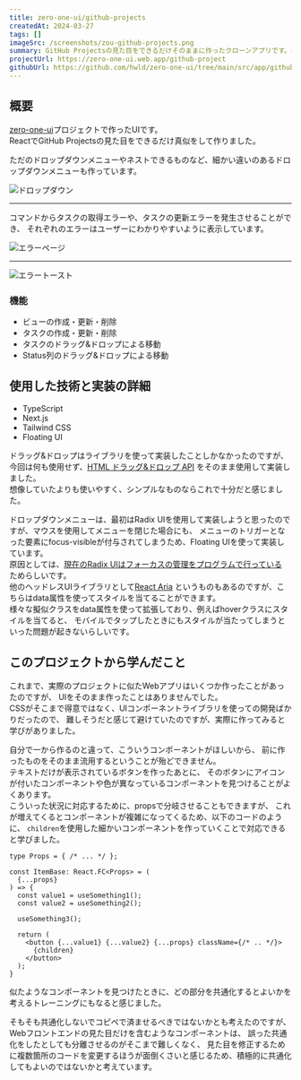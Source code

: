 ```yaml
---
title: zero-one-ui/github-projects
createdAt: 2024-03-27
tags: []
imageSrc: /screenshots/zou-github-projects.png
summary: GitHub Projectsの見た目をできるだけそのままに作ったクローンアプリです。機能もそれなりに実装しています。
projectUrl: https://zero-one-ui.web.app/github-project
githubUrl: https://github.com/hwld/zero-one-ui/tree/main/src/app/github-project
---
```


## 概要

[zero-one-ui](/projects/zero-one-ui)プロジェクトで作ったUIです。  
ReactでGitHub Projectsの見た目をできるだけ真似をして作りました。  

ただのドロップダウンメニューやネストできるものなど、細かい違いのあるドロップダウンメニューも作っています。

![ドロップダウン](/screenshots/zou-github-projects-dropdowns.png)

---

コマンドからタスクの取得エラーや、タスクの更新エラーを発生させることができ、
それぞれのエラーはユーザーにわかりやすいように表示しています。  

![エラーページ](/screenshots/zou-github-projects-error.png)

---

![エラートースト](/screenshots/zou-github-projects-toast.png)

### 機能

- ビューの作成・更新・削除
- タスクの作成・更新・削除
- タスクのドラッグ&ドロップによる移動
- Status列のドラッグ&ドロップによる移動

## 使用した技術と実装の詳細

- TypeScript
- Next.js
- Tailwind CSS
- Floating UI

ドラッグ&ドロップはライブラリを使って実装したことしかなかったのですが、
今回は何も使用せず、[HTML ドラッグ&ドロップ API](https://developer.mozilla.org/ja/docs/Web/API/HTML_Drag_and_Drop_API)
をそのまま使用して実装しました。  
想像していたよりも使いやすく、シンプルなものならこれで十分だと感じました。

ドロップダウンメニューは、最初はRadix UIを使用して実装しようと思ったのですが、マウスを使用してメニューを閉じた場合にも、
メニューのトリガーとなった要素にfocus-visibleが付与されてしまうため、Floating UIを使って実装しています。  
原因としては、[現在のRadix UIはフォーカスの管理をプログラムで行っている](https://github.com/radix-ui/primitives/issues/1803#issuecomment-1400023626)
ためらしいです。  
他のヘッドレスUIライブラリとして[React Aria](https://react-spectrum.adobe.com/react-aria/index.html)
というものもあるのですが、こちらはdata属性を使ってスタイルを当てることができます。  
様々な擬似クラスをdata属性を使って拡張しており、例えばhoverクラスにスタイルを当てると、
モバイルでタップしたときにもスタイルが当たってしまうといった問題が起きないらしいです。

## このプロジェクトから学んだこと

これまで、実際のプロジェクトに似たWebアプリはいくつか作ったことがあったのですが、
UIをそのまま作ったことはありませんでした。  
CSSがそこまで得意ではなく、UIコンポーネントライブラリを使っての開発ばかりだったので、
難しそうだと感じて避けていたのですが、実際に作ってみると学びがありました。

自分で一から作るのと違って、こういうコンポーネントがほしいから、
前に作ったものをそのまま流用するということが殆どできません。  
テキストだけが表示されているボタンを作ったあとに、
そのボタンにアイコンが付いたコンポーネントや色が異なっているコンポーネントを見つけることがよくあります。  
こういった状況に対応するために、propsで分岐させることもできますが、
これが増えてくるとコンポーネントが複雑になってくるため、以下のコードのように、
`children`を使用した細かいコンポーネントを作っていくことで対応できると学びました。  

```tsx
type Props = { /* ... */ };

const ItemBase: React.FC<Props> = (
  {...props}
) => {
  const value1 = useSomething1();
  const value2 = useSomething2();

  useSomething3();

  return (
    <button {...value1} {...value2} {...props} className={/* .. */}>
      {children}
    </button>
  );
}
```

似たようなコンポーネントを見つけたときに、どの部分を共通化するとよいかを考えるトレーニングにもなると感じました。  

そもそも共通化しないでコピペで済ませるべきではないかとも考えたのですが、
Webフロントエンドの見た目だけを含むようなコンポーネントは、
誤った共通化をしたとしても分離させるのがそこまで難しくなく、
見た目を修正するために複数箇所のコードを変更するほうが面倒くさいと感じるため、積極的に共通化してもよいのではないかと考えています。
